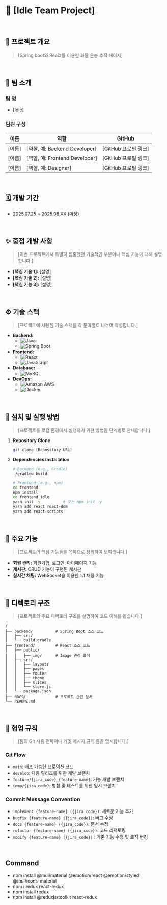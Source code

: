 # 📖 [Idle Team Project]

<br>

<!-- 프로젝트의 상태를 나타내는 뱃지를 추가할 수 있습니다. 예: build, coverage -->
<!-- ![Build Status](https://img.shields.io/badge/build-passing-brightgreen) -->

## 📝 프로젝트 개요

> [Spring boot와 React를 이용한 화물 운송 추적 페이지]

<br>

## 👥 팀 소개

### 팀 명
- [Idle]

### 팀원 구성
| 이름 | 역할 | GitHub |
| --- | --- | --- |
| [이름] | [역할, 예: Backend Developer] | [GitHub 프로필 링크] |
| [이름] | [역할, 예: Frontend Developer] | [GitHub 프로필 링크] |
| [이름] | [역할, 예: Designer] | [GitHub 프로필 링크] |

<br>

## 🗓️ 개발 기간
- 2025.07.25 ~ 2025.08.XX (미정)

<br>

## ✨ 중점 개발 사항
> [이번 프로젝트에서 특별히 집중했던 기술적인 부분이나 핵심 기능에 대해 설명합니다.]
- **[핵심 기술 1]:** [설명]
- **[핵심 기술 2]:** [설명]
- **[핵심 기능 3]:** [설명]

<br>

## ⚙️ 기술 스택
> [프로젝트에 사용된 기술 스택을 각 분야별로 나누어 작성합니다.]
- **Backend:**
  - ![Java](https://img.shields.io/badge/Java-007396?style=for-the-badge&logo=java&logoColor=white)
  - ![Spring Boot](https://img.shields.io/badge/Spring_Boot-6DB33F?style=for-the-badge&logo=spring-boot&logoColor=white)
- **Frontend:**
  - ![React](https://img.shields.io/badge/React-61DAFB?style=for-the-badge&logo=react&logoColor=black)
  - ![JavaScript](https://img.shields.io/badge/JavaScript-F7DF1E?style=for-the-badge&logo=javascript&logoColor=black)
- **Database:**
  - ![MySQL](https://img.shields.io/badge/MySQL-4479A1?style=for-the-badge&logo=mysql&logoColor=white)
- **DevOps:**
  - ![Amazon AWS](https://img.shields.io/badge/AWS-232F3E?style=for-the-badge&logo=amazon-aws&logoColor=white)
  - ![Docker](https://img.shields.io/badge/Docker-2496ED?style=for-the-badge&logo=docker&logoColor=white)

<br>

## 🚀 설치 및 실행 방법
> [프로젝트를 로컬 환경에서 실행하기 위한 방법을 단계별로 안내합니다.]
1. **Repository Clone**
   ```bash
   git clone [Repository URL]
   ```
2. **Dependencies Installation**
   ```bash
   # Backend (e.g., Gradle)
   ./gradlew build

   # Frontend (e.g., npm)
   cd frontend
   npm install
   cd frontend_idle
   yarn init -y          # 또는 npm init -y
   yarn add react react-dom
   yarn add react-scripts
   ```

<br>

## 📌 주요 기능
> [프로젝트의 핵심 기능들을 목록으로 정리하여 보여줍니다.]
- **회원 관리:** 회원가입, 로그인, 마이페이지 기능
- **게시판:** CRUD 기능이 구현된 게시판
- **실시간 채팅:** WebSocket을 이용한 1:1 채팅 기능

<br>

## 📁 디렉토리 구조
> [프로젝트의 주요 디렉토리 구조를 설명하여 코드 이해를 돕습니다.]
```
/
├── backend/          # Spring Boot 소스 코드
│   ├── src/
│   └── build.gradle
├── frontend/         # React 소스 코드
│   ├── public/
│   │   ├── img/      # Image 관리 폴더  
│   ├── src/
│   │   ├── layouts   
│   │   ├── pages
│   │   ├── router
│   │   ├── theme
│   │   ├── slices
│   │   └── store.js
│   └── package.json
├── docs/             # 프로젝트 관련 문서
└── README.md
```

<br>

## 🤝 협업 규칙 
> [팀의 Git 사용 전략이나 커밋 메시지 규칙 등을 명시합니다.]
### Git Flow
- `main`: 배포 가능한 프로덕션 코드
- `develop`: 다음 릴리즈를 위한 개발 브랜치
- `feature/{jira_code}_{feature-name}`: 기능 개발 브랜치
- `temp/{jira_code}`: 병합 및 테스트를 위한 임시 브랜치

### Commit Message Convention
- `implement {feature-name} ({jira_code})`: 새로운 기능 추가
- `bugfix {feature-name} ({jira_code})`: 버그 수정
- `docs {feature-name} ({jira_code})`: 문서 수정
- `refactor {feature-name} ({jira_code})`: 코드 리팩토링
- `modify {feature-name} ({jira_code})` : 기존 기능 수정 및 로직 변경

<br>

## Command

- npm install @mui/material @emotion/react @emotion/styled @mui/icons-material
- npm i redux react-redux
- npm install redux
- npm install @reduxjs/toolkit react-redux 